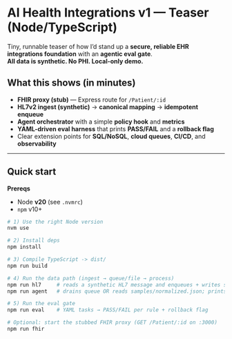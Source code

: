 # AI Health Integrations v1 — Teaser (Node/TypeScript)

Tiny, runnable teaser of how I’d stand up a **secure, reliable EHR integrations foundation** with an **agentic eval gate**.  
**All data is synthetic. No PHI. Local-only demo.**

## What this shows (in minutes)
- **FHIR proxy (stub)** — Express route for `/Patient/:id`
- **HL7v2 ingest (synthetic)** → **canonical mapping** → **idempotent enqueue**
- **Agent orchestrator** with a simple **policy hook** and **metrics**
- **YAML-driven eval harness** that prints **PASS/FAIL** and a **rollback flag**
- Clear extension points for **SQL/NoSQL**, **cloud queues**, **CI/CD**, and **observability**

---

## Quick start

**Prereqs**
- Node **v20** (see `.nvmrc`)
- `npm` v10+

```bash
# 1) Use the right Node version
nvm use

# 2) Install deps
npm install

# 3) Compile TypeScript -> dist/
npm run build

# 4) Run the data path (ingest → queue/file → process)
npm run hl7     # reads a synthetic HL7 message and enqueues + writes samples/normalized.json
npm run agent   # drains queue OR reads samples/normalized.json; prints metrics

# 5) Run the eval gate
npm run eval    # YAML tasks → PASS/FAIL per rule + rollback flag

# Optional: start the stubbed FHIR proxy (GET /Patient/:id on :3000)
npm run fhir
